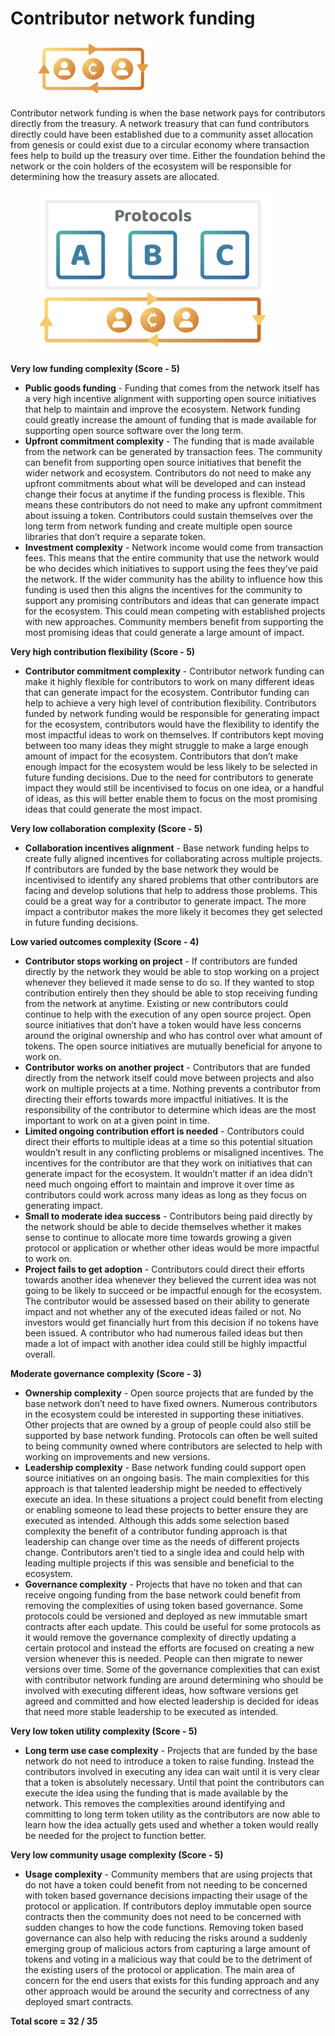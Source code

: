 # Contributor network funding

<div align="left"><figure><img src="../../.gitbook/assets/contributor-network-incentives-header.png" alt="" width="185"><figcaption></figcaption></figure></div>

Contributor network funding is when the base network pays for contributors directly from the treasury. A network treasury that can fund contributors directly could have been established due to a community asset allocation from genesis or could exist due to a circular economy where transaction fees help to build up the treasury over time. Either the foundation behind the network or the coin holders of the ecosystem will be responsible for determining how the treasury assets are allocated.

<div align="left"><figure><img src="../../.gitbook/assets/contributor-network-incentives (1).png" alt="" width="375"><figcaption></figcaption></figure></div>



**Very low funding complexity (Score - 5)**

* **Public goods funding** - Funding that comes from the network itself has a very high incentive alignment with supporting open source initiatives that help to maintain and improve the ecosystem. Network funding could greatly increase the amount of funding that is made available for supporting open source software over the long term.
* **Upfront commitment complexity** - The funding that is made available from the network can be generated by transaction fees. The community can benefit from supporting open source initiatives that benefit the wider network and ecosystem. Contributors do not need to make any upfront commitments about what will be developed and can instead change their focus at anytime if the funding process is flexible. This means these contributors do not need to make any upfront commitment about issuing a token. Contributors could sustain themselves over the long term from network funding and create multiple open source libraries that don’t require a separate token.
* **Investment complexity** - Network income would come from transaction fees. This means that the entire community that use the network would be who decides which initiatives to support using the fees they’ve paid the network. If the wider community has the ability to influence how this funding is used then this aligns the incentives for the community to support any promising contributors and ideas that can generate impact for the ecosystem. This could mean competing with established projects with new approaches. Community members benefit from supporting the most promising ideas that could generate a large amount of impact.



**Very high contribution flexibility (Score - 5)**

* **Contributor commitment complexity** - Contributor network funding can make it highly flexible for contributors to work on many different ideas that can generate impact for the ecosystem. Contributor funding can help to achieve a very high level of contribution flexibility. Contributors funded by network funding would be responsible for generating impact for the ecosystem, contributors would have the flexibility to identify the most impactful ideas to work on themselves. If contributors kept moving between too many ideas they might struggle to make a large enough amount of impact for the ecosystem. Contributors that don’t make enough impact for the ecosystem would be less likely to be selected in future funding decisions. Due to the need for contributors to generate impact they would still be incentivised to focus on one idea, or a handful of ideas, as this will better enable them to focus on the most promising ideas that could generate the most impact.



**Very low collaboration complexity (Score - 5)**

* **Collaboration incentives alignment** - Base network funding helps to create fully aligned incentives for collaborating across multiple projects. If contributors are funded by the base network they would be incentivised to identify any shared problems that other contributors are facing and develop solutions that help to address those problems. This could be a great way for a contributor to generate impact. The more impact a contributor makes the more likely it becomes they get selected in future funding decisions.



**Low varied outcomes complexity (Score - 4)**

* **Contributor stops working on project** - If contributors are funded directly by the network they would be able to stop working on a project whenever they believed it made sense to do so. If they wanted to stop contribution entirely then they should be able to stop receiving funding from the network at anytime. Existing or new contributors could continue to help with the execution of any open source project. Open source initiatives that don’t have a token would have less concerns around the original ownership and who has control over what amount of tokens. The open source initiatives are mutually beneficial for anyone to work on.
* **Contributor works on another project** - Contributors that are funded directly from the network itself could move between projects and also work on multiple projects at a time. Nothing prevents a contributor from directing their efforts towards more impactful initiatives. It is the responsibility of the contributor to determine which ideas are the most important to work on at a given point in time.
* **Limited ongoing contribution effort is needed** - Contributors could direct their efforts to multiple ideas at a time so this potential situation wouldn’t result in any conflicting problems or misaligned incentives. The incentives for the contributor are that they work on initiatives that can generate impact for the ecosystem. It wouldn’t matter if an idea didn’t need much ongoing effort to maintain and improve it over time as contributors could work across many ideas as long as they focus on generating impact.
* **Small to moderate idea success** - Contributors being paid directly by the network should be able to decide themselves whether it makes sense to continue to allocate more time towards growing a given protocol or application or whether other ideas would be more impactful to work on.
* **Project fails to get adoption** - Contributors could direct their efforts towards another idea whenever they believed the current idea was not going to be likely to succeed or be impactful enough for the ecosystem. The contributor would be assessed based on their ability to generate impact and not whether any of the executed ideas failed or not. No investors would get financially hurt from this decision if no tokens have been issued. A contributor who had numerous failed ideas but then made a lot of impact with another idea could still be highly impactful overall.



**Moderate governance complexity (Score - 3)**

* **Ownership complexity** - Open source projects that are funded by the base network don’t need to have fixed owners. Numerous contributors in the ecosystem could be interested in supporting these initiatives. Other projects that are owned by a group of people could also still be supported by base network funding. Protocols can often be well suited to being community owned where contributors are selected to help with working on improvements and new versions.
* **Leadership complexity** - Base network funding could support open source initiatives on an ongoing basis. The main complexities for this approach is that talented leadership might be needed to effectively execute an idea. In these situations a project could benefit from electing or enabling someone to lead these projects to better ensure they are executed as intended. Although this adds some selection based complexity the benefit of a contributor funding approach is that leadership can change over time as the needs of different projects change. Contributors aren’t tied to a single idea and could help with leading multiple projects if this was sensible and beneficial to the ecosystem.
* **Governance complexity** - Projects that have no token and that can receive ongoing funding from the base network could benefit from removing the complexities of using token based governance. Some protocols could be versioned and deployed as new immutable smart contracts after each update. This could be useful for some protocols as it would remove the governance complexity of directly updating a certain protocol and instead the efforts are focused on creating a new version whenever this is needed. People can then migrate to newer versions over time. Some of the governance complexities that can exist with contributor network funding are around determining who should be involved with executing different ideas, how software versions get agreed and committed and how elected leadership is decided for ideas that need more stable leadership to be executed as intended.



**Very low token utility complexity (Score - 5)**

* **Long term use case complexity** - Projects that are funded by the base network do not need to introduce a token to raise funding. Instead the contributors involved in executing any idea can wait until it is very clear that a token is absolutely necessary. Until that point the contributors can execute the idea using the funding that is made available by the network. This removes the complexities around identifying and committing to long term token utility as the contributors are now able to learn how the idea actually gets used and whether a token would really be needed for the project to function better.



**Very low community usage complexity (Score - 5)**

* **Usage complexity** - Community members that are using projects that do not have a token could benefit from not needing to be concerned with token based governance decisions impacting their usage of the protocol or application. If contributors deploy immutable open source contracts then the community does not need to be concerned with sudden changes to how the code functions. Removing token based governance can also help with reducing the risks around a suddenly emerging group of malicious actors from capturing a large amount of tokens and voting in a malicious way that could be to the detriment of the existing users of the protocol or application. The main area of concern for the end users that exists for this funding approach and any other approach would be around the security and correctness of any deployed smart contracts.



**Total score = 32 / 35**
